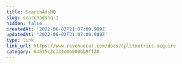 ```yaml
---
title: SearchAdsHQ
slug: searchadshq-1
hidden: false
createdAt: '2022-06-02T21:07:09.989Z'
updatedAt: '2022-06-02T21:07:09.989Z'
type: link
link_url: https://www.revenuecat.com/docs/splitmetrics-acquire
category: 64515c3c134c6b000bb9f128
---
```

